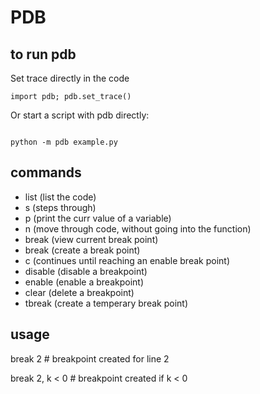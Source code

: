 PDB
===============

to run pdb
---------------

Set trace directly in the code

~~~~
import pdb; pdb.set_trace()
~~~~

Or start a script with pdb directly:

~~~~

python -m pdb example.py

~~~~

commands
---------------

- list (list the code)
- s (steps through)
- p <variable> (print the curr value of a variable)
- n (move through code, without going into the function)
- break (view current break point)
- break <number> (create a break point)
- c (continues until reaching an enable break point)
- disable (disable a breakpoint)
- enable (enable a breakpoint)
- clear (delete a breakpoint)
- tbreak (create a temperary break point)

usage
----------------


break 2 # breakpoint created for line 2

break 2, k < 0 # breakpoint created if k < 0

